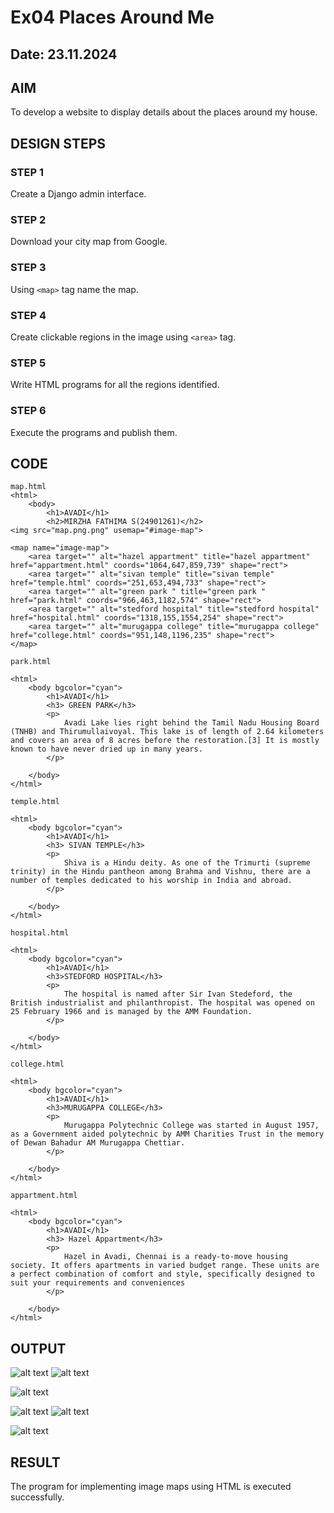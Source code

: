 # Ex04 Places Around Me
## Date: 23.11.2024

## AIM
To develop a website to display details about the places around my house.

## DESIGN STEPS

### STEP 1
Create a Django admin interface.

### STEP 2
Download your city map from Google.

### STEP 3
Using ```<map>``` tag name the map.

### STEP 4
Create clickable regions in the image using ```<area>``` tag.

### STEP 5
Write HTML programs for all the regions identified.

### STEP 6
Execute the programs and publish them.

## CODE
```
map.html
<html>
    <body>
        <h1>AVADI</h1>
        <h2>MIRZHA FATHIMA S(24901261)</h2>
<img src="map.png.png" usemap="#image-map">

<map name="image-map">
    <area target="" alt="hazel appartment" title="hazel appartment" href="appartment.html" coords="1064,647,859,739" shape="rect">
    <area target="" alt="sivan temple" title="sivan temple" href="temple.html" coords="251,653,494,733" shape="rect">
    <area target="" alt="green park " title="green park " href="park.html" coords="966,463,1182,574" shape="rect">
    <area target="" alt="stedford hospital" title="stedford hospital" href="hospital.html" coords="1318,155,1554,254" shape="rect">
    <area target="" alt="murugappa college" title="murugappa college" href="college.html" coords="951,148,1196,235" shape="rect">
</map>

park.html

<html>
    <body bgcolor="cyan">
        <h1>AVADI</h1>
        <h3> GREEN PARK</h3>
        <p>
            Avadi Lake lies right behind the Tamil Nadu Housing Board (TNHB) and Thirumullaivoyal. This lake is of length of 2.64 kilometers and covers an area of 8 acres before the restoration.[3] It is mostly known to have never dried up in many years. 
        </p>

    </body>
</html>

temple.html

<html>
    <body bgcolor="cyan">
        <h1>AVADI</h1>
        <h3> SIVAN TEMPLE</h3>
        <p>
            Shiva is a Hindu deity. As one of the Trimurti (supreme trinity) in the Hindu pantheon among Brahma and Vishnu, there are a number of temples dedicated to his worship in India and abroad. 
        </p>

    </body>
</html>

hospital.html

<html>
    <body bgcolor="cyan">
        <h1>AVADI</h1>
        <h3>STEDFORD HOSPITAL</h3>
        <p>
            The hospital is named after Sir Ivan Stedeford, the British industrialist and philanthropist. The hospital was opened on 25 February 1966 and is managed by the AMM Foundation.
        </p>

    </body>
</html>

college.html

<html>
    <body bgcolor="cyan">
        <h1>AVADI</h1>
        <h3>MURUGAPPA COLLEGE</h3>
        <p>
            Murugappa Polytechnic College was started in August 1957, as a Government aided polytechnic by AMM Charities Trust in the memory of Dewan Bahadur AM Murugappa Chettiar. 
        </p>

    </body>
</html>

appartment.html

<html>
    <body bgcolor="cyan">
        <h1>AVADI</h1>
        <h3> Hazel Appartment</h3>
        <p>
            Hazel in Avadi, Chennai is a ready-to-move housing society. It offers apartments in varied budget range. These units are a perfect combination of comfort and style, specifically designed to suit your requirements and conveniences
        </p>

    </body>
</html>
```

## OUTPUT
![alt text](bakkiya/mapapp/static/map.png.png)
![alt text](appartment.png)

![alt text](college.png)

![alt text](hospital.png)
![alt text](park.png)

![alt text](temple.png)
## RESULT
The program for implementing image maps using HTML is executed successfully.
